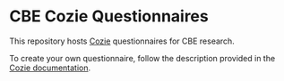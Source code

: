 # CBE Cozie Questionnaires

This repository hosts [Cozie](https://cozie-apple.app/) questionnaires for CBE research.

To create your own questionnaire, follow the description provided in the [Cozie documentation](https://cozie-apple.app/docs/custom_surveys/custom_watch_survey_intro).
